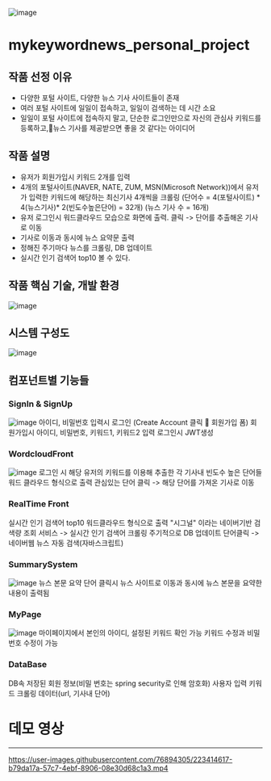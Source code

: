 ![image](https://user-images.githubusercontent.com/76894305/210966861-e8419c16-4c64-4e30-9ba4-a27b23e484ba.png)

# mykeywordnews_personal_project

## 작품 선정 이유
- 다양한 포털 사이트, 다양한 뉴스 기사 사이트들이 존재
- 여러 포털 사이트에 일일이 접속하고, 일일이 검색하는 데 시간 소요
- 일일이 포털 사이트에 접속하지 말고, 단순한 로그인만으로 자신의 관심사 키워드를 등록하고,뉴스 기사를 제공받으면 좋을 것 같다는 아이디어

## 작품 설명
- 유저가 회원가입시 키워드 2개를 입력
- 4개의 포털사이트(NAVER, NATE, ZUM, MSN(Microsoft Network))에서 유저가 입력한 키워드에 해당하는 최신기사 4개씩을 크롤링
  (단어수 = 4(포털사이트) * 4(뉴스기사)* 2(빈도수높은단어) = 32개) (뉴스 기사 수 = 16개)
- 유저 로그인시 워드클라우드 모습으로 화면에 출력. 클릭 -> 단어를 추출해온 기사로 이동
- 기사로 이동과 동시에 뉴스 요약문 출력
- 정해진 주기마다 뉴스를 크롤링, DB 업데이트
- 실시간 인기 검색어 top10 볼 수 있다.

## 작품 핵심 기술, 개발 환경
![image](https://user-images.githubusercontent.com/76894305/210967435-3933fb39-4901-48a0-979a-1fb8bdc67517.png)

## 시스템 구성도
![image](https://user-images.githubusercontent.com/76894305/210967480-360e465e-ee76-4c02-a3a6-bbf131233a9b.png)

## 컴포넌트별 기능들
### SignIn & SignUp
![image](https://user-images.githubusercontent.com/76894305/210967588-f7cc135f-5595-43a9-91d3-bd536e46ed2c.png)
아이디, 비밀번호 입력시 로그인
(Create Account 클릭  회원가입 폼)
회원가입시 아이디, 비밀번호, 키워드1, 키워드2 입력
로그인시 JWT생성

### WordcloudFront
![image](https://user-images.githubusercontent.com/76894305/210967821-3ab6e23d-d825-4018-b362-4efd59263853.png)
로그인 시 해당 유저의 키워드를 이용해 추출한 각 기사내 빈도수 높은 단어들 워드 클라우드 형식으로 출력
관심있는 단어 클릭 -> 해당 단어를 가져온 기사로 이동

### RealTime Front
실시간 인기 검색어 top10 워드클라우드 형식으로 출력
"시그널" 이라는 네이버기반 검색량 조회 서비스 -> 실시간 인기 검색어 크롤링
주기적으로 DB 업데이트
단어클릭 -> 네이버웹 뉴스 자동 검색(자바스크립트)

### SummarySystem
![image](https://user-images.githubusercontent.com/76894305/210968409-c49358e3-af74-4d49-9289-0c55a1f2320d.png)
뉴스 본문 요약
단어 클릭시
뉴스 사이트로 이동과 동시에 뉴스 본문을 요약한 내용이 출력됨

### MyPage
![image](https://user-images.githubusercontent.com/76894305/210968600-68faa6f3-22a9-437d-bb37-d07af5a62bbe.png)
마이페이지에서 본인의 아이디, 설정된 키워드 확인 가능
키워드 수정과 비밀번호 수정이 가능

### DataBase
DB속 저장된 회원 정보(비밀 번호는 spring security로 인해 암호화)
사용자 입력 키워드
크롤링 데이터(url, 기사내 단어)


# 데모 영상
---
https://user-images.githubusercontent.com/76894305/223414617-b79da17a-57c7-4ebf-8906-08e30d68c1a3.mp4
